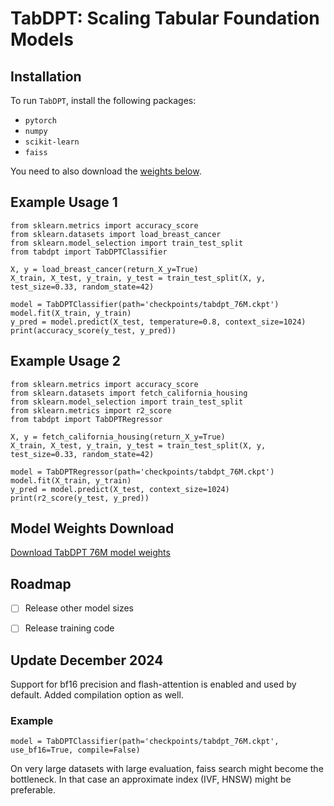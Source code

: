 # TabDPT: Scaling Tabular Foundation Models

## Installation

To run `TabDPT`, install the following packages:
- `pytorch`
- `numpy`
- `scikit-learn`
- `faiss`

You need to also download the [weights below](#model-weights-download).


## Example Usage 1
```
from sklearn.metrics import accuracy_score
from sklearn.datasets import load_breast_cancer
from sklearn.model_selection import train_test_split
from tabdpt import TabDPTClassifier

X, y = load_breast_cancer(return_X_y=True)
X_train, X_test, y_train, y_test = train_test_split(X, y, test_size=0.33, random_state=42)

model = TabDPTClassifier(path='checkpoints/tabdpt_76M.ckpt')
model.fit(X_train, y_train)
y_pred = model.predict(X_test, temperature=0.8, context_size=1024)
print(accuracy_score(y_test, y_pred))
```

## Example Usage 2
```
from sklearn.metrics import accuracy_score
from sklearn.datasets import fetch_california_housing
from sklearn.model_selection import train_test_split
from sklearn.metrics import r2_score
from tabdpt import TabDPTRegressor

X, y = fetch_california_housing(return_X_y=True)
X_train, X_test, y_train, y_test = train_test_split(X, y, test_size=0.33, random_state=42)

model = TabDPTRegressor(path='checkpoints/tabdpt_76M.ckpt')
model.fit(X_train, y_train)
y_pred = model.predict(X_test, context_size=1024)
print(r2_score(y_test, y_pred))
```

## Model Weights Download

[Download TabDPT 76M model weights](https://drive.google.com/file/d/1v-kAFXMaBWmK1Kk6hLaDDlckdYLTCfV1/view?usp=sharing)

## Roadmap
- [ ] Release other model sizes
- [ ] Release training code


## Update December 2024
Support for bf16 precision and flash-attention is enabled and used by default. Added compilation option as well.

### Example 
```
model = TabDPTClassifier(path='checkpoints/tabdpt_76M.ckpt', use_bf16=True, compile=False)
```

On very large datasets with large evaluation, faiss search might become the bottleneck. In that case an approximate index (IVF, HNSW) might be preferable.